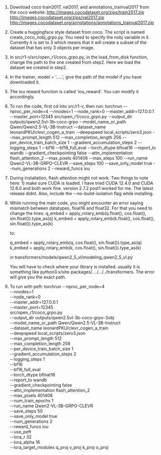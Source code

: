 1. Download coco train2017, val2017, and annotations_trainval2017 from the coco website:
http://images.cocodataset.org/zips/train2017.zip
http://images.cocodataset.org/zips/val2017.zip
http://images.cocodataset.org/annotations/annotations_trainval2017.zip

2. Create a huggingface style dataset from coco. The script is named create_coco_nobj_grpo.py. You need to specify the nobj variable in it. Currently it is set to 3 which means that it will create
   a subset of the dataset that has only 3 objects per image.

3. In src/r1-v/src/open_r1/coco_grpo.py, in the load_from_disk function, change the path to the one created from step2. Here we load the dataset we created in step2.

4. In the trainer, model = '.....', give the path of the model if you have downloaded it.

5. The iou reward function is called 'iou_reward'. You can modify it accordingly.

6. To run the code, first cd into src/r1-v, then run:
torchrun --nproc_per_node=4     --nnodes=1     --node_rank=0     --master_addr=127.0.0.1     --master_port=12345     src/open_r1/coco_grpo.py     --output_dir outputs/qwen2.5vl-3b-coco-grpo     --model_name_or_path Qwen/Qwen2.5-VL-3B-Instruct     --dataset_name leonardPKU/clevr_cogen_a_train     --deepspeed local_scripts/zero3.json     --max_prompt_length 512     --max_completion_length 256     --per_device_train_batch_size 1     --gradient_accumulation_steps 2     --logging_steps 1     --bf16     --bf16_full_eval     --torch_dtype bfloat16     --report_to wandb     --gradient_checkpointing false     --attn_implementation flash_attention_2     --max_pixels 401408     --max_steps 100     --run_name Qwen2-VL-3B-GRPO-CLEVR     --save_steps 100     --save_only_model true     --num_generations 2 --reward_funcs iou

7. During installation, flash attention might not work. Two things to note here: 1) make sure CUDA is loaded. I have tried CUDA 12.4.0 and CUDA 12.6.0 and both work fine. version 2.7.2.post1 worked for me. The latest release didnt. Also, include the --no-build-isolation flag while installing.

8. While running the main code, you might encounter an error saying mismatch between datatypes, float16 and float32. For that you need to change the lines:
    q_embed = apply_rotary_emb(q.float(), cos.float(), sin.float()).type_as(q)
    k_embed = apply_rotary_emb(k.float(), cos.float(), sin.float()).type_as(k)

   to:

    q_embed = apply_rotary_emb(q, cos.float(), sin.float()).type_as(q)
    k_embed = apply_rotary_emb(k, cos.float(), sin.float()).type_as(k)

   in transformers/models/qwen2_5_vl/modeling_qwen2_5_vl.py

   You will have to check where your library is installed. usually it is something like python3.x/site-packages/..../.../../transformers. The error will give you the exact path.

9. To run with peft:
    torchrun --nproc_per_node=4 \
    --nnodes=1 \
    --node_rank=0 \
    --master_addr=127.0.0.1 \
    --master_port=12345 \
    src/open_r1/coco_grpo.py \
    --output_dir outputs/qwen2.5vl-3b-coco-grpo-3obj \
    --model_name_or_path Qwen/Qwen2.5-VL-3B-Instruct \
    --dataset_name leonardPKU/clevr_cogen_a_train \
    --deepspeed local_scripts/zero3.json \
    --max_prompt_length 512 \
    --max_completion_length 256 \
    --per_device_train_batch_size 1 \
    --gradient_accumulation_steps 2 \
    --logging_steps 1 \
    --bf16 \
    --bf16_full_eval \
    --torch_dtype bfloat16 \
    --report_to wandb \
    --gradient_checkpointing false \
    --attn_implementation flash_attention_2 \
    --max_pixels 401408 \
    --num_train_epochs 1 \
    --run_name Qwen2-VL-3B-GRPO-CLEVR \
    --save_steps 50 \
    --save_only_model true \
    --num_generations 2 \
    --reward_funcs iou \
    --use_peft \
    --lora_r 32 \
    --lora_alpha 16 \
    --lora_target_modules q_proj v_proj k_proj o_proj

